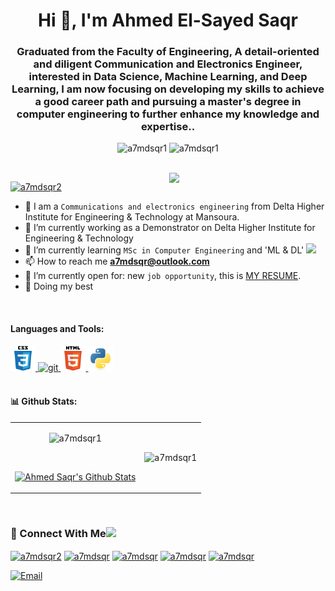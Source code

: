<h1 align="center">Hi 👋, I'm Ahmed El-Sayed Saqr</h1>
<h3 align="center">Graduated from the Faculty of Engineering, A detail-oriented and diligent Communication and Electronics Engineer, interested in Data Science, Machine Learning, and Deep Learning, I am now focusing on developing my skills to achieve a good career path and pursuing a master's degree in computer engineering to further enhance my knowledge and expertise..</h3>

<p align="center"> <img src="https://komarev.com/ghpvc/?username=a7mdsqr1&label=Profile%20views&color=0e75b6&style=flat" alt="a7mdsqr1" />
		   <img src="https://img.shields.io/github/followers/a7mdsqr1?label=Followers" alt="a7mdsqr1" />
</p>

<br>
<img align="right"
    src="https://user-images.githubusercontent.com/63050133/156676671-d5b2e362-97d4-4404-9447-dd71ddfea82f.gif"
    width=250px />
<p align="left"> <a href="https://twitter.com/a7mdsqr2" target="blank"><img src="https://img.shields.io/twitter/follow/a7mdsqr2?logo=twitter&style=for-the-badge" alt="a7mdsqr2" /></a> </p>

- :school: I am a `Communications and electronics engineering` from Delta Higher Institute for Engineering & Technology at Mansoura.
- 🔭 I’m currently working as a Demonstrator on Delta Higher Institute for Engineering & Technology
- 🌱 I’m currently learning `MSc in Computer Engineering` and 'ML & DL'&nbsp;<img src="https://github.com/TheDudeThatCode/TheDudeThatCode/blob/master/Assets/Designer.gif"
    width="36px"> <br>
- 📫 How to reach me **a7mdsqr@outlook.com**
- :thinking: I’m currently open for: new `job opportunity`, this is [MY
RESUME](https://drive.google.com/file/d/15xK2hW3_cj5JKeWPb8l_e6soamzwfNHm/view?usp=share_link).
- 🐼 Doing my best

<br>
<h4 align="left">Languages and Tools:</h4>
<a href="https://www.w3schools.com/css/" rel="nofollow"> <img
        src="https://raw.githubusercontent.com/devicons/devicon/master/icons/css3/css3-original-wordmark.svg" alt="css3"
        width="40" height="40"style="max-width: 100%;"> </a>
<a href="https://git-scm.com/" rel="nofollow"> <img
        src="https://camo.githubusercontent.com/fbfcb9e3dc648adc93bef37c718db16c52f617ad055a26de6dc3c21865c3321d/68747470733a2f2f7777772e766563746f726c6f676f2e7a6f6e652f6c6f676f732f6769742d73636d2f6769742d73636d2d69636f6e2e737667"
        alt="git" width="40" height="40" data-canonical-src="https://www.vectorlogo.zone/logos/git-scm/git-scm-icon.svg"
        style="max-width: 100%;"> </a>
<a href="https://www.w3.org/html/" rel="nofollow"> <img
        src="https://raw.githubusercontent.com/devicons/devicon/master/icons/html5/html5-original-wordmark.svg"
        alt="html5" width="40" height="40" style="max-width: 100%;"> </a>
<a href="https://www.python.org" rel="nofollow"> <img
        src="https://raw.githubusercontent.com/devicons/devicon/master/icons/python/python-original.svg" alt="python"
        width="40" height="40" style="max-width: 100%;"> </a>
<br>
<br>
<h4 align="left">📊 Github Stats:</h4>
 <table> 
   <tr> 
     <td> 
<p align="center"><img src="https://github-readme-streak-stats.herokuapp.com/?user=a7mdsqr1&theme=tokyonight_duo" alt="a7mdsqr1" /></p>
  <br/>
  <p align="center">
    <a href="https://github.com/anuraghazra/github-readme-stats">
	    <img alt="Ahmed Saqr's Github Stats" src="https://github-readme-stats.vercel.app/api?username=a7mdsqr1&show_icons=true&count_private=true&locale=en&theme=tokyonight&layout=compact" height="230px"/>
    </td> 
     <td>  
    </a>
	  <img src="https://github-readme-stats.vercel.app/api/top-langs?username=a7mdsqr1&langs_count=10&show_icons=true&locale=en&theme=tokyonight" alt="a7mdsqr1" height="230px"/>
  </td> 
   </tr> 
 </table> 
<br/>

<h3 align="left">💬 Connect With Me<img src="https://github.com/TheDudeThatCode/TheDudeThatCode/blob/master/Assets/Handshake.gif" height="32px"></h3> 
  
<p align="left">
<a href="https://twitter.com/a7mdsqr2" target="blank"><img align="center" src="https://raw.githubusercontent.com/rahuldkjain/github-profile-readme-generator/master/src/images/icons/Social/twitter.svg" alt="a7mdsqr2" height="30" width="40" /></a>
<a href="https://linkedin.com/in/a7mdsqr" target="blank"><img align="center" src="https://raw.githubusercontent.com/rahuldkjain/github-profile-readme-generator/master/src/images/icons/Social/linked-in-alt.svg" alt="a7mdsqr" height="30" width="40" /></a>
<a href="https://kaggle.com/a7mdsqr" target="blank"><img align="center" src="https://raw.githubusercontent.com/rahuldkjain/github-profile-readme-generator/master/src/images/icons/Social/kaggle.svg" alt="a7mdsqr" height="30" width="40" /></a>
<a href="https://fb.com/a7mdsqr" target="blank"><img align="center" src="https://raw.githubusercontent.com/rahuldkjain/github-profile-readme-generator/master/src/images/icons/Social/facebook.svg" alt="a7mdsqr" height="30" width="40" /></a>
<a href="https://instagram.com/a7mdsqr" target="blank"><img align="center" src="https://raw.githubusercontent.com/rahuldkjain/github-profile-readme-generator/master/src/images/icons/Social/instagram.svg" alt="a7mdsqr" height="30" width="40" /></a>
</p>
 <a href="mailto:a7mdsqr@outlook.com"><img alt="Email" src="https://img.shields.io/badge/Email-a7mdsqr@outlook.com-blue?style=flat-square&logo=gmail"></a><br> 
